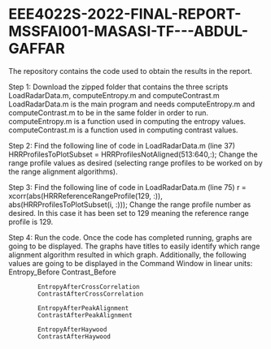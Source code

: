 # EEE4022S-2022-FINAL-REPORT-MSSFAI001-MASASI-TF---ABDUL-GAFFAR

The repository contains the code used to obtain the results in the report.

Step 1: Download the zipped folder that contains the three scripts LoadRadarData.m, computeEntropy.m and computeContrast.m
        LoadRadarData.m is the main program and needs computeEntropy.m and computeContrast.m to be in the same folder in order to run.
        computeEntropy.m is a function used in computing the entropy values.
        computeContrast.m is a function used in computing contrast values.
        
Step 2: Find the following line of code in LoadRadarData.m (line 37)
        HRRProfilesToPlotSubset = HRRProfilesNotAligned(513:640,:);
        Change the range profile values as desired (selecting range profiles to be worked on by the range alignment algorithms).
        
Step 3: Find the following line of code in LoadRadarData.m (line 75)
        r = xcorr(abs(HRRReferenceRangeProfile(129, :)), abs(HRRProfilesToPlotSubset(i, :)));
        Change the range profile number as desired. In this case it has been set to 129 meaning the reference range profile is 129.
        
Step 4: Run the code.
        Once the code has completed running, graphs are going to be displayed.
        The graphs have titles to easily identify which range alignment algorithm resulted in which graph.
        Additionally, the following values are going to be displayed in the Command Window in linear units:
            Entropy_Before
            Contrast_Before
            
            EntropyAfterCrossCorrelation
            ContrastAfterCrossCorrelation
            
            EntropyAfterPeakAlignment
            ContrastAfterPeakAlignment
            
            EntropyAfterHaywood
            ContrastAfterHaywood

